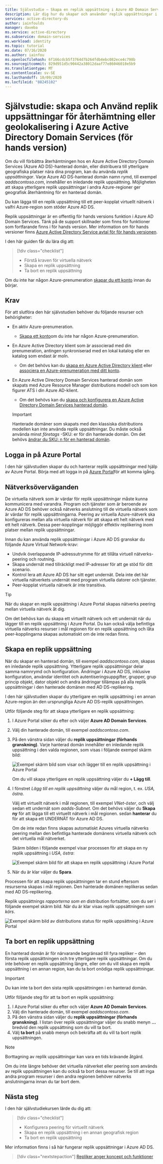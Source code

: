 ```yaml
---
title: Självstudie – Skapa en replik uppsättning i Azure AD Domain Services | Microsoft Docs
description: Lär dig hur du skapar och använder replik uppsättningar i Azure Portal för tjänste återhämtning med Azure AD Domain Services
services: active-directory-ds
author: iainfoulds
manager: daveba
ms.service: active-directory
ms.subservice: domain-services
ms.workload: identity
ms.topic: tutorial
ms.date: 07/16/2020
ms.author: iainfou
ms.openlocfilehash: 6f166cdcb5f3764d7b264fdb4ebc082ece4c798b
ms.sourcegitcommit: 829d951d5c90442a38012daaf77e86046018e5b9
ms.translationtype: MT
ms.contentlocale: sv-SE
ms.lasthandoff: 10/09/2020
ms.locfileid: "88245102"
---
```

# <a name="tutorial-create-and-use-replica-sets-for-resiliency-or-geolocation-in-azure-active-directory-domain-services-preview"></a>Självstudie: skapa och Använd replik uppsättningar för återhämtning eller geolokalisering i Azure Active Directory Domain Services (för hands version)

Om du vill förbättra återhämtningen hos en Azure Active Directory Domain Services (Azure AD DS)-hanterad domän, eller distribuera till ytterligare geografiska platser nära dina program, kan du använda *replik uppsättningar*. Varje Azure AD DS-hanterad domän namn rymd, till exempel *aaddscontoso.com*, innehåller en inledande replik uppsättning. Möjligheten att skapa ytterligare replik uppsättningar i andra Azure-regioner ger geografisk återhämtning för en hanterad domän.

Du kan lägga till en replik uppsättning till ett peer-kopplat virtuellt nätverk i valfri Azure-region som stöder Azure AD DS.

Replik uppsättningar är en offentlig för hands versions funktion i Azure AD Domain Services. Tänk på de support skillnader som finns för funktioner som fortfarande finns i för hands version. Mer information om för hands versioner finns [Azure Active Directory Service avtal för för hands versionen](https://azure.microsoft.com/support/legal/preview-supplemental-terms/).

I den här guiden får du lära dig att:

> [!div class="checklist"]
> * Förstå kraven för virtuella nätverk
> * Skapa en replik uppsättning
> * Ta bort en replik uppsättning

Om du inte har någon Azure-prenumeration [skapar du ett konto](https://azure.microsoft.com/free/?WT.mc_id=A261C142F) innan du börjar.

## <a name="prerequisites"></a>Krav

För att slutföra den här självstudien behöver du följande resurser och behörigheter:

* En aktiv Azure-prenumeration.
    * [Skapa ett konto](https://azure.microsoft.com/free/?WT.mc_id=A261C142F)om du inte har någon Azure-prenumeration.
* En Azure Active Directory klient som är associerad med din prenumeration, antingen synkroniserad med en lokal katalog eller en katalog som endast är moln.
    * Om det behövs kan du [skapa en Azure Active Directory klient][create-azure-ad-tenant] eller [associera en Azure-prenumeration med ditt konto][associate-azure-ad-tenant].
* En Azure Active Directory Domain Services hanterad domän som skapats med Azure Resource Manager distributions modell och som kon figurer ATS i din Azure AD-klient.
    * Om det behövs kan du [skapa och konfigurera en Azure Active Directory Domain Services hanterad domän][tutorial-create-instance].

    > [!IMPORTANT]
    > Hanterade domäner som skapats med den klassiska distributions modellen kan inte använda replik uppsättningar. Du måste också använda minst *företags* -SKU: er för din hanterade domän. Om det behövs [ändrar du SKU: n för en hanterad domän][howto-change-sku].

## <a name="sign-in-to-the-azure-portal"></a>Logga in på Azure Portal

I den här självstudien skapar du och hanterar replik uppsättningar med hjälp av Azure Portal. Börja med att logga in på [Azure Portal](https://portal.azure.com)för att komma igång.

## <a name="networking-considerations"></a>Nätverksöverväganden

De virtuella nätverk som är värdar för replik uppsättningar måste kunna kommunicera med varandra. Program och tjänster som är beroende av Azure AD DS behöver också nätverks anslutning till de virtuella nätverk som är värdar för replik uppsättningarna. Peering av virtuella Azure-nätverk ska konfigureras mellan alla virtuella nätverk för att skapa ett helt nätverk med ett helt nätverk. Dessa peer-kopplingar möjliggör effektiv replikering inom platser mellan replik uppsättningar.

Innan du kan använda replik uppsättningar i Azure AD DS granskar du följande Azure Virtual Network-krav:

* Undvik överlappande IP-adressutrymme för att tillåta virtuell nätverks-peering och routning.
* Skapa undernät med tillräckligt med IP-adresser för att ge stöd för ditt scenario.
* Kontrol lera att Azure AD DS har sitt eget undernät. Dela inte det här virtuella nätverkets undernät med program virtuella datorer och tjänster.
* Peer-kopplat virtuella nätverk är inte transitiva.

> [!TIP]
> När du skapar en replik uppsättning i Azure Portal skapas nätverks peering mellan virtuella nätverk åt dig.
>
> Om det behövs kan du skapa ett virtuellt nätverk och ett undernät när du lägger till en replik uppsättning i Azure Portal. Du kan också välja befintliga virtuella nätverks resurser i mål regionen för en replik uppsättning och låta peer-kopplingarna skapas automatiskt om de inte redan finns.

## <a name="create-a-replica-set"></a>Skapa en replik uppsättning

När du skapar en hanterad domän, till exempel *aaddscontoso.com*, skapas en inledande replik uppsättning. Ytterligare replik uppsättningar delar samma namnrymd och konfiguration. Ändringar i Azure AD DS, inklusive konfiguration, användar identitet och autentiseringsuppgifter, grupper, grup princip objekt, dator objekt och andra ändringar tillämpas på alla replik uppsättningar i den hanterade domänen med AD DS-replikering.

I den här självstudien skapar du ytterligare en replik uppsättning i en annan Azure-region än den ursprungliga Azure AD DS-replik uppsättningen.

Utför följande steg för att skapa ytterligare en replik uppsättning:

1. I Azure Portal söker du efter och väljer **Azure AD Domain Services**.
1. Välj din hanterade domän, till exempel *aaddscontoso.com*.
1. På den vänstra sidan väljer du **replik uppsättningar (förhands granskning)**. Varje hanterad domän innehåller en inledande replik uppsättning i den valda regionen, som visas i följande exempel skärm bild:

    ![Exempel skärm bild som visar och lägger till en replik uppsättning i Azure Portal](./media/tutorial-create-replica-set/replica-set-list.png)

    Om du vill skapa ytterligare en replik uppsättning väljer du **+ Lägg till**.

1. I fönstret *Lägg till en replik uppsättning* väljer du mål region, t. ex. *USA, östra*.

    Välj ett virtuellt nätverk i mål regionen, till exempel *VNet-öster*, och välj sedan ett undernät som *aadds-Subnet*. Om det behövs väljer du **Skapa ny** för att lägga till ett virtuellt nätverk i mål regionen. sedan **hanterar** du för att skapa ett UNDERNÄT för Azure AD DS.

    Om de inte redan finns skapas automatiskt Azures virtuella nätverks peering mellan den befintliga hanterade domänens virtuella nätverk och det virtuella mål nätverket.

    Skärm bilden i följande exempel visar processen för att skapa en ny replik uppsättning i *USA, östra*:

    ![Exempel skärm bild för att skapa en replik uppsättning i Azure Portal](./media/tutorial-create-replica-set/create-replica-set.png)

1. När du är klar väljer du **Spara**.

Processen för att skapa replik uppsättningen tar en stund eftersom resurserna skapas i mål regionen. Den hanterade domänen replikeras sedan med AD DS-replikering.

Replik uppsättnings *rapporterna som en* distribution fortsätter, som du ser i följande exempel skärm bild. När du är klar visas replik uppsättningen som *körs*.

![Exempel skärm bild av distributions status för replik uppsättning i Azure Portal](./media/tutorial-create-replica-set/replica-set-provisioning.png)

## <a name="delete-a-replica-set"></a>Ta bort en replik uppsättning

En hanterad domän är för närvarande begränsad till fyra repliker – den första replik uppsättningen och tre ytterligare replik uppsättningar. Om du inte behöver en replik uppsättning längre, eller om du vill skapa en replik uppsättning i en annan region, kan du ta bort onödiga replik uppsättningar.

> [!IMPORTANT]
> Du kan inte ta bort den sista replik uppsättningen i en hanterad domän.

Utför följande steg för att ta bort en replik uppsättning:

1. I Azure Portal söker du efter och väljer **Azure AD Domain Services**.
1. Välj din hanterade domän, till exempel *aaddscontoso.com*.
1. På den vänstra sidan väljer du **replik uppsättningar (förhands granskning)**. I listan över replik uppsättningar väljer du snabb menyn **...** bredvid den replik uppsättning som du vill ta bort.
1. Välj **ta bort** på snabb menyn och bekräfta att du vill ta bort replik uppsättningen.

> [!NOTE]
> Borttagning av replik uppsättningar kan vara en tids krävande åtgärd.

Om du inte längre behöver det virtuella nätverket eller peering som används av replik uppsättningen kan du också ta bort dessa resurser. Se till att inga andra program resurser i den andra regionen behöver nätverks anslutningarna innan du tar bort dem.

## <a name="next-steps"></a>Nästa steg

I den här självstudiekursen lärde du dig att:

> [!div class="checklist"]
> * Konfigurera peering för virtuellt nätverk
> * Skapa en replik uppsättning i en annan geografisk region
> * Ta bort en replik uppsättning

Mer information finns i så här fungerar replik uppsättningar i Azure AD DS.

> [!div class="nextstepaction"]
> [Repliker anger koncept och funktioner][concepts-replica-sets]

<!-- INTERNAL LINKS -->
[replica-sets]: concepts-replica-sets.md
[tutorial-create-instance]: tutorial-create-instance-advanced.md
[create-azure-ad-tenant]: ../active-directory/fundamentals/sign-up-organization.md
[associate-azure-ad-tenant]: ../active-directory/fundamentals/active-directory-how-subscriptions-associated-directory.md
[howto-change-sku]: change-sku.md
[concepts-replica-sets]: concepts-replica-sets.md
